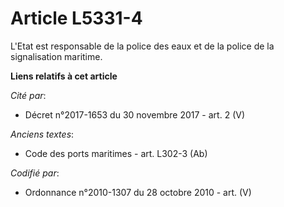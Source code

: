 # Article L5331-4

L'Etat est responsable de la police des eaux et de la police de la signalisation maritime.

**Liens relatifs à cet article**

_Cité par_:

  - Décret n°2017-1653 du 30 novembre 2017 - art. 2 (V)

_Anciens textes_:

  - Code des ports maritimes - art. L302-3 (Ab)

_Codifié par_:

  - Ordonnance n°2010-1307 du 28 octobre 2010 - art. (V)
